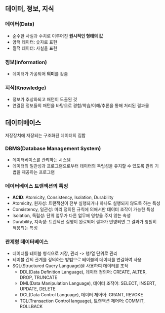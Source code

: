 ## 데이터, 정보, 지식
### 데이터(Data)
- 순수한 사실과 수치로 이루어진 **원시적인 형태의 값**
- 양적 데이터: 숫자로 표현
- 질적 데이터: 사실을 표현

### 정보(Information)
- 데이터가 가공되어 **의미**를 갖춤

### 지식(Knowledge)
- 정보가 추상화되고 패턴이 도출된 것
- 연결된 정보들의 패턴을 바탕으로 경험/학습/이해/추론을 통해 처리된 결과물

## 데이터베이스
저장장치에 저장되는 구조화된 데이터의 집합

### DBMS(Database Management System)
- 데이터베이스를 관리하는 시스템
- 데이터의 일관성과 프로그램으로부터 데이터의 독립성을 유지할 수 있도록 관리 기법을 제공하는 프로그램

### 데이터베이스 트랜잭션의 특징
- **ACID**: Atomicity, Consistency, Isolation, Durability
- Atomicity, 원자성: 트랜잭션이 전부 실행되거나 하나도 실행되지 않도록 하는 특성
- Consistency, 일관성: 미리 정의된 규칙에 의해서만 데이터 조작이 가능한 특성
- Isolation, 독립성: 단위 업무가 다른 업무에 영향을 주지 않는 속성
- Durability, 지속성: 트랜잭션 실행이 완료되어 결과가 반영되면 그 결과가 영원히 적용되는 특성

### 관계형 데이터베이스
- 데이터를 테이블 형식으로 저장, 관리 -> 행/열 단위로 관리
- 테이블 간의 관계를 정의하는 방법으로 테이블의 데이터를 연결하여 사용
- SQL(Structured Query Language)을 사용하여 데이터를 조작
    - DDL(Data Definition Language), 데이터 정의어: CREATE, ALTER, DROP, TRUNCATE
    - DML(Data Manipulation Language), 데이터 조작어: SELECT, INSERT, UPDATE, DELETE
    - DCL(Data Control Language), 데이터 제어어: GRANT, REVOKE
    - TCL(Transaction Control language), 트랜잭션 제어어: COMMIT, ROLLBACK